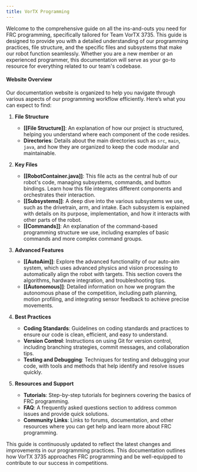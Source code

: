 ```yaml
---
title: VorTX Programming
---
```

Welcome to the comprehensive guide on all the ins-and-outs you need for FRC programming, specifically tailored for Team VorTX 3735. This guide is designed to provide you with a detailed understanding of our programming practices, file structure, and the specific files and subsystems that make our robot function seamlessly. Whether you are a new member or an experienced programmer, this documentation will serve as your go-to resource for everything related to our team's codebase.

#### Website Overview

Our documentation website is organized to help you navigate through various aspects of our programming workflow efficiently. Here’s what you can expect to find:

1. **File Structure**
    
    - **[[File Structure]]**: An explanation of how our project is structured, helping you understand where each component of the code resides.
    - **Directories**: Details about the main directories such as `src`, `main`, `java`, and how they are organized to keep the code modular and maintainable.
2. **Key Files**
    
    - **[[RobotContainer.java]]**: This file acts as the central hub of our robot's code, managing subsystems, commands, and button bindings. Learn how this file integrates different components and orchestrates their interaction.
    - **[[Subsystems]]**: A deep dive into the various subsystems we use, such as the drivetrain, arm, and intake. Each subsystem is explained with details on its purpose, implementation, and how it interacts with other parts of the robot.
    - **[[Commands]]**: An explanation of the command-based programming structure we use, including examples of basic commands and more complex command groups.
3. **Advanced Features**
    
    - **[[AutoAim]]**: Explore the advanced functionality of our auto-aim system, which uses advanced physics and vision processing to automatically align the robot with targets. This section covers the algorithms, hardware integration, and troubleshooting tips.
    - **[[Autonomous]]**: Detailed information on how we program the autonomous phase of the competition, including path planning, motion profiling, and integrating sensor feedback to achieve precise movements.
4. **Best Practices**
    
    - **Coding Standards**: Guidelines on coding standards and practices to ensure our code is clean, efficient, and easy to understand.
    - **Version Control**: Instructions on using Git for version control, including branching strategies, commit messages, and collaboration tips.
    - **Testing and Debugging**: Techniques for testing and debugging your code, with tools and methods that help identify and resolve issues quickly.
5. **Resources and Support**
    
    - **Tutorials**: Step-by-step tutorials for beginners covering the basics of FRC programming.
    - **FAQ**: A frequently asked questions section to address common issues and provide quick solutions.
    - **Community Links**: Links to forums, documentation, and other resources where you can get help and learn more about FRC programming.

This guide is continuously updated to reflect the latest changes and improvements in our programming practices. This documentation outlines how VorTX 3735 approaches FRC programming and be well-equipped to contribute to our success in competitions.